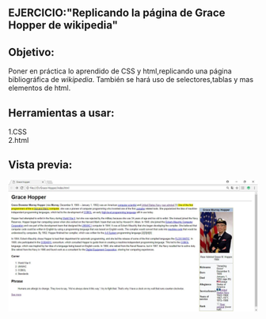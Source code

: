 EJERCICIO:"Replicando la página de Grace Hopper de wikipedia"
---
Objetivo:
----
Poner en práctica lo aprendido de CSS y html,replicando una página bibliográfica de *wikipedia*.
También se hará uso de selectores,tablas y mas elementos de html.

Herramientas a usar:
----
1.CSS  
2.html  

Vista previa:
---

![Grace Hooper Page](https://raw.githubusercontent.com/NatalyCortez/Grace-Hopper/master/assents/Captura.JPG)
